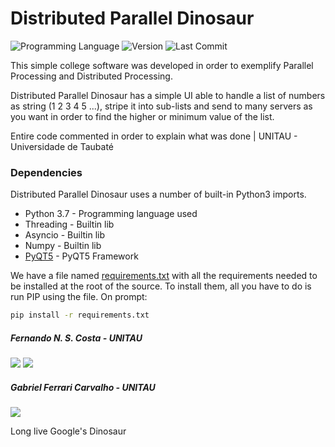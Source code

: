 # Distributed Parallel Dinosaur
![Programming Language](https://img.shields.io/github/languages/top/FernandoNSC5/DistributedParallelDinosaur.svg?logo=python&logoColor=green) ![Version](https://img.shields.io/badge/Version-1.1%20Dinossaur-lightgrey.svg?style=popout) ![Last Commit](https://img.shields.io/github/last-commit/FernandoNSC5/DistributedParallelDinosaur.svg?style=popout&logo=fire)

This simple college software was developed in order to exemplify Parallel Processing and Distributed Processing.

Distributed Parallel Dinosaur has a simple UI able to handle a list of numbers as string (1 2 3 4 5 ...), stripe it into sub-lists and send to many servers as you want in order to find the higher or minimum value of the list.

Entire code commented in order to explain what was done | UNITAU - Universidade de Taubaté

### Dependencies
Distributed Parallel Dinosaur uses a number of built-in Python3 imports.
  - Python 3.7 - Programming language used
  - Threading - Builtin lib
  - Asyncio - Builtin lib
  - Numpy - Builtin lib
  - [PyQT5](https://www.riverbankcomputing.com/static/Docs/PyQt5/installation.html) - PyQT5 Framework

We have a file named [requirements.txt](https://github.com/FernandoNSC5/DistributedParallelDinosaur/blob/master/requirements.txt) with all the requirements needed to be installed at the root of the source.
To install them, all you have to do is run PIP using the file.
On prompt:
```sh
pip install -r requirements.txt
```

 ##### Fernando N. S. Costa - UNITAU
   [![](https://img.shields.io/badge/Fernando%20Costa-linkedin-blue.svg?style=social&logo=linkedin)](https://www.linkedin.com/in/fernandonsc5/) [![](https://img.shields.io/badge/Dautomne__-Instagram.svg?style=social&logo=instagram)](https://www.instagram.com/dautomne_/)
 ##### Gabriel Ferrari Carvalho - UNITAU
   [![](https://img.shields.io/badge/Gabriel-linkedin-blue.svg?style=social&logo=linkedin)](https://www.linkedin.com/in/gabriel-ferrari-01a962161/)

Long live Google's Dinosaur